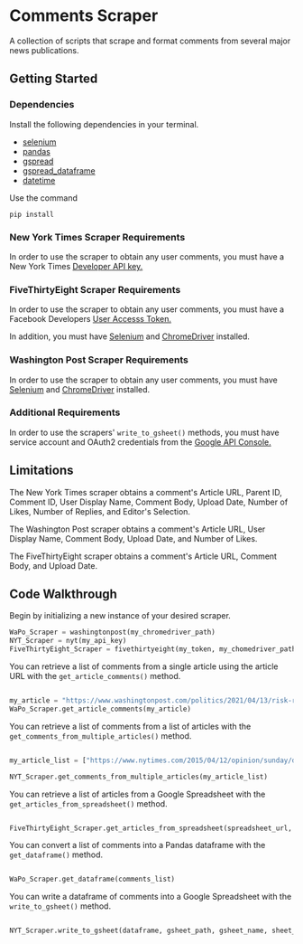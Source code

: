 # Comments Scraper

A collection of scripts that scrape and format comments from several major news publications.

## Getting Started

### Dependencies
Install the following dependencies in your terminal.

* [selenium]()
* [pandas]()
* [gspread]()
* [gspread_dataframe]()
* [datetime]()

Use the command 
```
pip install
```


### New York Times Scraper Requirements
In order to use the scraper to obtain any user comments, you must have a New York Times [Developer API key.](https://developer.nytimes.com/apis)

### FiveThirtyEight Scraper Requirements
In order to use the scraper to obtain any user comments, you must have a Facebook Developers [User Accesss Token.](https://developers.facebook.com/)

In addition, you must have [Selenium](https://www.selenium.dev/) and [ChromeDriver](https://chromedriver.chromium.org/) installed.

### Washington Post Scraper Requirements
In order to use the scraper to obtain any user comments, you must have [Selenium](https://www.selenium.dev/) and [ChromeDriver](https://chromedriver.chromium.org/) installed.

### Additional Requirements
In order to use the scrapers' ```write_to_gsheet()``` methods, you must have service account and OAuth2 credentials from the [Google API Console.](https://console.cloud.google.com/apis/dashboard)

## Limitations
The New York Times scraper obtains a comment's Article URL, Parent ID, Comment ID, User Display Name, Comment Body, Upload Date, Number of Likes, Number of Replies, and Editor's Selection.

The Washington Post scraper obtains a comment's Article URL, User Display Name, Comment Body, Upload Date, and Number of Likes.

The FiveThirtyEight scraper obtains a comment's Article URL, Comment Body, and Upload Date.

## Code Walkthrough
Begin by initializing a new instance of your desired scraper.
```python
WaPo_Scraper = washingtonpost(my_chromedriver_path)
NYT_Scraper = nyt(my_api_key)
FiveThirtyEight_Scraper = fivethirtyeight(my_token, my_chomedriver_path)
```

You can retrieve a list of comments from a single article using the article URL with the ```get_article_comments()``` method.
```python

my_article = "https://www.washingtonpost.com/politics/2021/04/13/risk-reward-calculus-johnson-johnson-vaccine-visualized/"
WaPo_Scraper.get_article_comments(my_article)
```

You can retrieve a list of comments from a list of articles with the ```get_comments_from_multiple_articles()``` method.
```python

my_article_list = ["https://www.nytimes.com/2015/04/12/opinion/sunday/david-brooks-the-moral-bucket-list.html", "https://www.nytimes.com/2019/06/21/science/giant-squid-cephalopod-video.html", "https://www.nytimes.com/2021/08/01/insider/the-olympics-that-feel-like-only-competitions.html"]

NYT_Scraper.get_comments_from_multiple_articles(my_article_list)

```

You can retrieve a list of articles from a Google Spreadsheet with the ```get_articles_from_spreadsheet()``` method.
```python

FiveThirtyEight_Scraper.get_articles_from_spreadsheet(spreadsheet_url, sheet_number)
```

You can convert a list of comments into a Pandas dataframe with the ```get_dataframe()``` method.
```python

WaPo_Scraper.get_dataframe(comments_list)
```

You can write a dataframe of comments into a Google Spreadsheet with the ```write_to_gsheet()``` method.
```python

NYT_Scraper.write_to_gsheet(dataframe, gsheet_path, gsheet_name, sheet_number)
```
